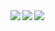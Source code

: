<a href="https://github-readme-stats.vercel.app/api?username=bryanseah234&show_icons=true&theme=radical&count_private=true&hide=contribs">
  <img align="left" src="https://github-readme-stats.vercel.app/api?username=bryanseah234&show_icons=true&theme=radical&count_private=true&hide=contribs" />
</a>
<a href="https://github-readme-stats.vercel.app/api/top-langs/?username=bryanseah234&show_icons=true&theme=radical">
  <img align="left" src="https://github-readme-stats.vercel.app/api/top-langs/?username=bryanseah234&show_icons=true&theme=radical" />
</a>
<a href="https://github-readme-stats.vercel.app/api/pin/?username=bryanseah234&repo=github-readme-stats&show_icons=true&theme=radical">
  <img align="left" src="https://github-readme-stats.vercel.app/api/pin/?username=bryanseah234&repo=github-readme-stats&show_icons=true&theme=radical" />
</a>
